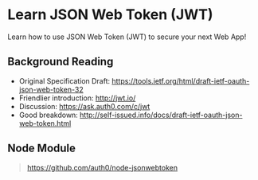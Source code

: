 # Learn JSON Web Token (JWT)

Learn how to use JSON Web Token (JWT) to secure your next Web App!


## Background Reading

- Original Specification Draft: https://tools.ietf.org/html/draft-ietf-oauth-json-web-token-32
- Friendlier introduction: http://jwt.io/
- Discussion: https://ask.auth0.com/c/jwt
- Good breakdown: http://self-issued.info/docs/draft-ietf-oauth-json-web-token.html

## Node Module

> https://github.com/auth0/node-jsonwebtoken
